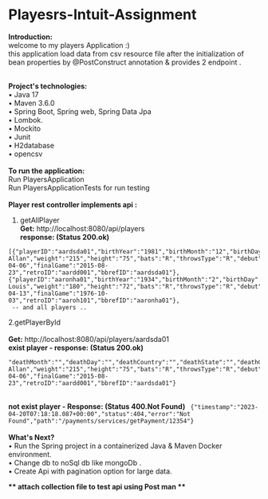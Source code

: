 # Playesrs-Intuit-Assignment


<b>Introduction:</b><br/>
welcome to my players Application :)   
this application load data from csv resource file after the initialization of bean properties by @PostConstruct annotation & provides 2 endpoint .

<br/>
 <b>Project's technologies:<br/></b>
•	Java 17 <br/>
•	Maven 3.6.0 <br/>
•	Spring Boot, Spring web, Spring Data Jpa <br/>
•	Lombok.<br/>
•	Mockito<br/>
•	Junit <br/>
•	H2database<br/>
•	opencsv<br/>


<br/>
<b>To run the application: </b><br/>
  Run PlayersApplication <br/>
  Run PlayersApplicationTests for run testing<br/>
 <br/>
<b>Player rest controller implements api :</b>

1.	getAllPlayer
	<br/> <b> Get:</b> http://localhost:8080/api/players
 <br/><b> response: (Status 200.ok) </b>
  ```
  [{"playerID":"aardsda01","birthYear":"1981","birthMonth":"12","birthDay":"27","birthCountry":"USA","birthState":"CO","birthCity":"Denver","deathYear":"","deathMonth":"","deathDay":"","deathCountry":"","deathState":"","deathCity":"","nameFirst":"David","nameLast":"Aardsma","nameGiven":"David Allan","weight":"215","height":"75","bats":"R","throwsType":"R","debut":"2004-04-06","finalGame":"2015-08-23","retroID":"aardd001","bbrefID":"aardsda01"},{"playerID":"aaronha01","birthYear":"1934","birthMonth":"2","birthDay":"5","birthCountry":"USA","birthState":"AL","birthCity":"Mobile","deathYear":"","deathMonth":"","deathDay":"","deathCountry":"","deathState":"","deathCity":"","nameFirst":"Hank","nameLast":"Aaron","nameGiven":"Henry Louis","weight":"180","height":"72","bats":"R","throwsType":"R","debut":"1954-04-13","finalGame":"1976-10-03","retroID":"aaroh101","bbrefID":"aaronha01"}, 
   -- and all players .. 
```
2.getPlayerById  
	<br/> <b> Get:</b> http://localhost:8080/api/players/aardsda01
 <br/><b> exist player -  response: (Status 200.ok) </b>
  ``` {"playerID":"aardsda01","birthYear":"1981","birthMonth":"12","birthDay":"27","birthCountry":"USA","birthState":"CO","birthCity":"Denver","deathYear":"",
  "deathMonth":"","deathDay":"","deathCountry":"","deathState":"","deathCity":"","nameFirst":"David","nameLast":"Aardsma","nameGiven":"David Allan","weight":"215","height":"75","bats":"R","throwsType":"R","debut":"2004-04-06","finalGame":"2015-08-23","retroID":"aardd001","bbrefID":"aardsda01"}
  ```
  <br/><b>not exist player -  Response: (Status 400.Not Found) </b>
   ```  {"timestamp":"2023-04-20T07:18:18.087+00:00","status":404,"error":"Not Found","path":"/payments/services/getPayment/12354"} ```
<br/>
<br/>
<b>What's Next? </b><br/>
• Run the Spring project in a containerized Java & Maven Docker environment.<br/>
• Change db to noSql db like mongoDb .<br/>
• Create Api with pagination option for large data.<br/>


<b>** attach collection file to test api using Post man **</b>


